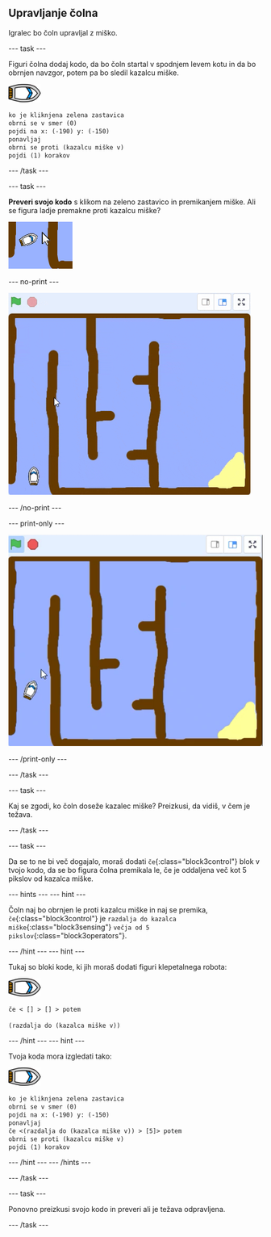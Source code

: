 ## Upravljanje čolna

Igralec bo čoln upravljal z miško.

--- task ---

Figuri čolna dodaj kodo, da bo čoln startal v spodnjem levem kotu in da bo obrnjen navzgor, potem pa bo sledil kazalcu miške.

![figura čolna](images/boat_resize.png)

```blocks3
ko je kliknjena zelena zastavica
obrni se v smer (0)
pojdi na x: (-190) y: (-150)
ponavljaj
obrni se proti (kazalcu miške v)
pojdi (1) korakov
```

--- /task ---

--- task ---

**Preveri svojo kodo** s klikom na zeleno zastavico in premikanjem miške. Ali se figura ladje premakne proti kazalcu miške?

![posnetek zaslona](images/boat-mouse.png)

--- no-print ---

![posnetek zaslona](images/boat-pointer-test-anim.gif)

--- /no-print ---

--- print-only ---

![posnetek zaslona](images/boat-pointer-test-anim.png)

--- /print-only ---

--- /task ---

--- task ---

Kaj se zgodi, ko čoln doseže kazalec miške? Preizkusi, da vidiš, v čem je težava.

--- /task ---

--- task ---

Da se to ne bi več dogajalo, moraš dodati `če`{:class="block3control"} blok v tvojo kodo, da se bo figura čolna premikala le, če je oddaljena več kot 5 pikslov od kazalca miške.

--- hints --- --- hint ---

Čoln naj bo obrnjen le proti kazalcu miške in naj se premika, `če`{:class="block3control"} je `razdalja do kazalca miške`{:class="block3sensing"} `večja od 5 pikslov`{:class="block3operators"}.

--- /hint --- --- hint ---

Tukaj so bloki kode, ki jih moraš dodati figuri klepetalnega robota:

![figura čolna](images/boat_resize.png)

```blocks3
če < [] > [] > potem

(razdalja do (kazalca miške v))
```

--- /hint --- --- hint ---

Tvoja koda mora izgledati tako:

![figura čolna](images/boat_resize.png)

```blocks3
ko je kliknjena zelena zastavica
obrni se v smer (0)
pojdi na x: (-190) y: (-150)
ponavljaj
če <(razdalja do (kazalca miške v)) > [5]> potem
obrni se proti (kazalcu miške v)
pojdi (1) korakov
```

--- /hint --- --- /hints ---

--- /task ---

--- task ---

Ponovno preizkusi svojo kodo in preveri ali je težava odpravljena.

--- /task ---